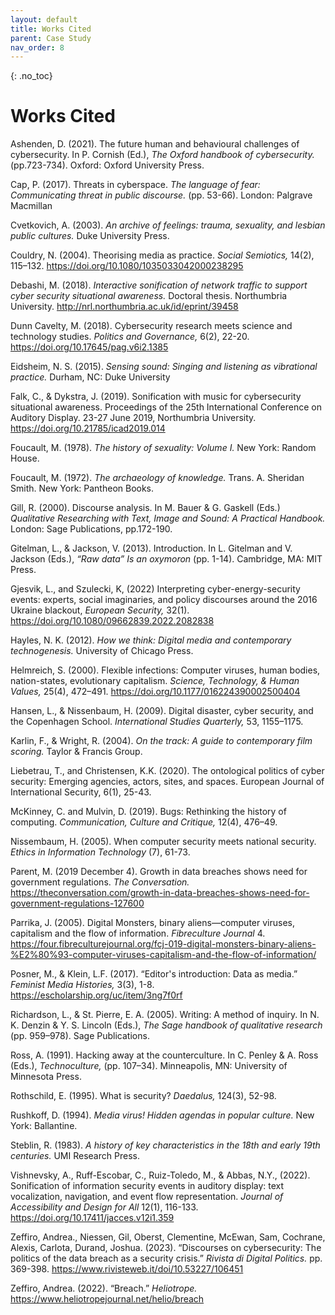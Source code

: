 ```yaml
---
layout: default
title: Works Cited
parent: Case Study
nav_order: 8
---
```


<!-- 
This page is an example lesson template.
Add, edit, or remove any content below for the workshop in question. -->

<!-- Putting a {: .no_toc} above a header removes it from the table of contents -->

{: .no_toc}  
# Works Cited

Ashenden, D. (2021). The future human and behavioural challenges of cybersecurity. In P. Cornish (Ed.), <em> The Oxford handbook of cybersecurity. </em> (pp.723-734). Oxford: Oxford 	University Press. 

Cap, P. (2017). Threats in cyberspace. <em> The language of fear: Communicating threat in public discourse. </em> (pp. 53-66). London: Palgrave Macmillan 

Cvetkovich, A. (2003). <em> An archive of feelings: trauma, sexuality, and lesbian public cultures. </em> Duke University Press.  

Couldry, N. (2004). Theorising media as practice. <em> Social Semiotics, </em> 14(2), 115–132. <https://doi.org/10.1080/1035033042000238295>

Debashi, M. (2018). <em> Interactive sonification of network traffic to support cyber security situational awareness. </em> Doctoral thesis. Northumbria University. <http://nrl.northumbria.ac.uk/id/eprint/39458>

Dunn Cavelty, M. (2018). Cybersecurity research meets science and technology studies. <em> Politics and Governance, </em> 6(2), 22-20. <https://doi.org/10.17645/pag.v6i2.1385>

Eidsheim, N. S. (2015). <em> Sensing sound: Singing and listening as vibrational practice. </em> Durham, NC: Duke University 

Falk, C., & Dykstra, J. (2019). Sonification with music for cybersecurity situational awareness. Proceedings of the 25th International Conference on Auditory Display. 23-27 June 2019, Northumbria University. <https://doi.org/10.21785/icad2019.014>

Foucault, M. (1978). <em> The history of sexuality: Volume I. </em> New York: Random House.   

Foucault, M. (1972). <em> The archaeology of knowledge. </em> Trans. A. Sheridan Smith. New York:  Pantheon Books. 

Gill, R. (2000). Discourse analysis. In M. Bauer & G. Gaskell (Eds.) *Qualitative Researching with Text, Image and Sound: A Practical Handbook.* London: Sage Publications, pp.172-190.

Gitelman, L., & Jackson, V. (2013). Introduction. In L. Gitelman and V. Jackson (Eds.), <em> “Raw data” Is an oxymoron </em> (pp. 1-14). Cambridge, MA: MIT Press. 

Gjesvik, L., and Szulecki, K, (2022) Interpreting cyber-energy-security events: experts, social imaginaries, and policy discourses around the 2016 Ukraine blackout, <em> European Security, </em> 32(1). <https://doi.org/10.1080/09662839.2022.2082838> 

Hayles, N. K. (2012). <em> How we think: Digital media and contemporary technogenesis. </em> University of Chicago Press. 

Helmreich, S. (2000). Flexible infections: Computer viruses, human bodies, nation-states, evolutionary capitalism. <em> Science, Technology, & Human Values, </em> 25(4), 472–491. <https://doi.org/10.1177/016224390002500404> 

Hansen, L., & Nissenbaum, H. (2009). Digital disaster, cyber security, and the Copenhagen School. <em> International Studies Quarterly, </em> 53, 1155–1175. 

Karlin, F., & Wright, R. (2004). <em> On the track: A guide to contemporary film scoring. </em> Taylor & Francis Group. 

Liebetrau, T., and Christensen, K.K. (2020). The ontological politics of cyber security: Emerging agencies, actors, sites, and spaces. European Journal of International Security, 6(1), 25-43.

McKinney, C. and Mulvin, D. (2019). Bugs: Rethinking the history of computing. <em> Communication, Culture and Critique, </em> 12(4), 476–49. 

Nissembaum, H. (2005). When computer security meets national security. <em> Ethics in Information Technology </em> (7), 61-73. 

Parent, M. (2019 December 4). Growth in data breaches shows need for government regulations. <em> The Conversation. </em> <https://theconversation.com/growth-in-data-breaches-shows-need-for-government-regulations-127600>

Parrika, J. (2005). Digital Monsters, binary aliens—computer viruses, capitalism and the flow of information. <em> Fibreculture Journal </em> 4. <https://four.fibreculturejournal.org/fcj-019-digital-monsters-binary-aliens-%E2%80%93-computer-viruses-capitalism-and-the-flow-of-information/>

Posner, M., & Klein, L.F. (2017). “Editor's introduction: Data as media.” <em> Feminist Media Histories, </em> 3(3), 1-8. <https://escholarship.org/uc/item/3ng7f0rf>  

Richardson, L., & St. Pierre, E. A. (2005). Writing: A method of inquiry. In N. K. Denzin & Y. S. Lincoln (Eds.), <em> The Sage handbook of qualitative research </em> (pp. 959–978). Sage Publications. 

Ross, A. (1991). Hacking away at the counterculture. In C. Penley & A. Ross (Eds.), <em>	Technoculture, </em> (pp. 107–34). Minneapolis, MN: University of Minnesota Press. 
 
Rothschild, E. (1995). What is security? <em> Daedalus, </em> 124(3), 52-98. 

Rushkoff, D. (1994). <em> Media virus! Hidden agendas in popular culture. </em> New York: Ballantine.   

Steblin, R. (1983). <em> A history of key characteristics in the 18th and early 19th centuries. </em> UMI Research Press. 

Vishnevsky, A., Ruff-Escobar, C., Ruiz-Toledo, M., & Abbas, N.Y., (2022). Sonification of information security events in auditory display: text vocalization, navigation, and event flow representation. <em> Journal of Accessibility and Design for All </em> 12(1), 116-133. <https://doi.org/10.17411/jacces.v12i1.359>  

Zeffiro, Andrea., Niessen, Gil, Oberst, Clementine, McEwan, Sam, Cochrane, Alexis, Carlota, Durand, Joshua. (2023). “Discourses on cybersecurity: The politics of the data breach as a security crisis.” <em> Rivista di Digital Politics. </em> pp. 369-398. <https://www.rivisteweb.it/doi/10.53227/106451> 

Zeffiro, Andrea. (2022). “Breach.” <em> Heliotrope. </em> <https://www.heliotropejournal.net/helio/breach> 
